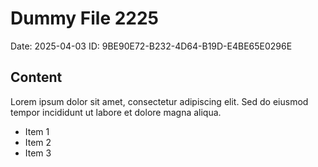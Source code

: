 # Dummy File 2225

Date: 2025-04-03
ID: 9BE90E72-B232-4D64-B19D-E4BE65E0296E

## Content

Lorem ipsum dolor sit amet, consectetur adipiscing elit.
Sed do eiusmod tempor incididunt ut labore et dolore magna aliqua.

* Item 1
* Item 2
* Item 3
